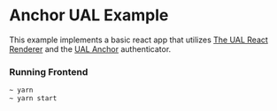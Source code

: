 # Anchor UAL Example

This example implements a basic react app that utilizes [The UAL React Renderer](https://github.com/EOSIO/ual-reactjs-renderer) and the [UAL Anchor](https://github.com/greymass/ual-anchor) authenticator.

### Running Frontend

```bash
~ yarn
~ yarn start
```
